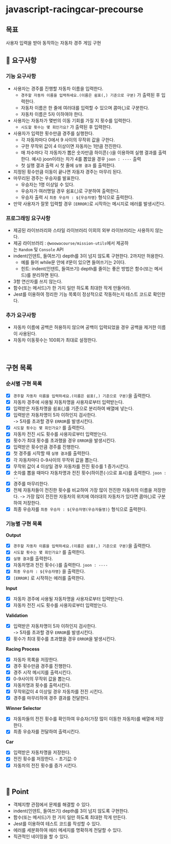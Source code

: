 # javascript-racingcar-precourse

## 목표

사용자 입력을 받아 동작하는 자동차 경주 게임 구현

## 🙏 요구사항

### 기능 요구사항

- 사용자는 경주를 진행할 자동차 이름을 입력한다.
  - `경주할 자동차 이름을 입력하세요.(이름은 쉼표(,) 기준으로 구분)` 가 출력된 후 입력한다.
  - 자동차 이름은 한 줄에 여러대를 입력할 수 있으며 콤마(,)로 구분한다.
  - 자동차 이름은 5자 이하여야 한다.
- 사용자는 자동차가 몇번의 이동 기회를 가질 지 횟수를 입력한다.
  - `시도할 횟수는 몇 회인가요?` 가 출력된 후 입력한다.
- 사용자가 입력한 횟수만큼 경주를 실행한다.
  - 각 자동차마다 0에서 9 사이의 무작위 값을 구한다.
  - 구한 무작위 값이 4 이상이면 자동차는 1만큼 전진한다.
  - 매 차수마다 각 자동차가 뽑은 숫자만큼 하이픈(-)을 이용하여 실행 결과를 출력한다.
    예시) joon이라는 차가 4를 뽑았을 경우 `joon : ----` 출력
  - 첫 실행 결과 출력 시 첫 줄에 `실행 결과` 를 출력한다.
- 지정된 횟수만큼 이동이 끝나면 자동자 경주는 마무리 된다.
- 마무리된 경주는 우승자를 발표한다.
  - 우승자는 1명 이상일 수 있다.
  - 우승자가 여러명일 경우 쉼표(,)로 구분하여 출력한다.
  - 우승자 출력 시 `최종 우승자 : ${우승자명}` 형식으로 출력한다.
- 만약 사용자가 잘못 입력할 경우 `[ERROR]`로 시작하는 메시지로 에러를 발생시킨다.

### 프로그래밍 요구사항

- 제공된 라이브러리와 스타일 라이브러리 이외의 외부 라이브러리는 사용하지 않는다.
- 제공 라이브러리 : `@woowacourse/mission-utils`에서 제공하는 `Random` 및 `Console` API
- indent(인덴트, 들여쓰기) depth를 3이 넘지 않도록 구현한다. 2까지만 허용한다.
  - 예를 들어 while문 안에 if문이 있으면 들여쓰기는 2이다.
  - 힌트: indent(인덴트, 들여쓰기) depth를 줄이는 좋은 방법은 함수(또는 메서드)를 분리하면 된다.
- 3항 연산자를 쓰지 않는다.
- 함수(또는 메서드)가 한 가지 일만 하도록 최대한 작게 만들어라.
- Jest를 이용하여 정리한 기능 목록이 정상적으로 작동하는지 테스트 코드로 확인한다.

### 추가 요구사항

- 자동차 이름에 공백은 허용하지 않으며 공백이 입력되었을 경우 공백을 제거한 이름이 사용된다.
- 자동차 이동횟수는 100회가 최대로 설정한다.

<br/>

## 구현 목록

### 순서별 구현 목록

- [x] `경주할 자동차 이름을 입력하세요.(이름은 쉼표(,) 기준으로 구분)`을 출력한다.
- [x] 자동차 경주에 사용될 자동차명을 사용자로부터 입력받는다.
- [x] 입력받은 자동차명을 쉼표(,)를 기준으로 분리하여 배열에 넣는다.
- [x] 입력받은 자동차명이 5자 이하인지 검사한다.  
       -> 5자를 초과할 경우 `ERROR`를 발생시킨다.
- [x] `시도할 횟수는 몇 회인가요?` 를 출력한다.
- [x] 자동차 전진 시도 횟수를 사용자로부터 입력받는다.
- [x] 횟수가 최대 횟수를 초과했을 경우 `ERROR`을 발생시킨다.
- [x] 입력받은 횟수만큼 경주를 진행한다.
- [x] 첫 경주를 시작할 때 `실행 결과`를 출력한다.
- [x] 각 자동차마다 0-9사이의 무작위 값을 뽑는다.
- [x] 무작위 값이 4 이상일 경우 자동차를 전진 횟수를 1 증가시킨다.
- [x] 숫자를 뽑을 때마다 자동차명과 전진 횟수(하이픈(-)으로 표시)를 출력한다. `joon : --`
- [x] 경주를 마무리한다.
- [x] 전체 자동차들이 전진한 횟수를 비교하여 가장 많이 전진한 자동차의 이름을 저장한다.
      -> 가장 많이 전진한 자동차의 위치에 여러대의 자동차가 있다면 콤마(,)로 구분하여 저장한다.
- [x] 최종 우승자를 `최종 우승자 : ${우승자명(우승자들명)}` 형식으로 출력한다.

### 기능별 구현 목록

**Output**

- [x] `경주할 자동차 이름을 입력하세요.(이름은 쉼표(,) 기준으로 구분)`을 출력한다.
- [x] `시도할 횟수는 몇 회인가요?` 를 출력한다.
- [x] `실행 결과`를 출력한다.
- [x] 자동차명과 전진 횟수(-)를 출력한다. `joon : ----`
- [x] `최종 우승자 : ${우승자명}` 을 출력한다.
- [x] `[ERROR]` 로 시작하는 에러를 출력한다.

**Input**

- [x] 자동차 경주에 사용될 자동차명을 사용자로부터 입력받는다.
- [x] 자동차 전진 시도 횟수를 사용자로부터 입력받는다.

**Validation**

- [x] 입력받은 자동차명이 5자 이하인지 검사한다.  
       -> 5자를 초과할 경우 `ERROR`를 발생시킨다.
- [x] 횟수가 최대 횟수를 초과했을 경우 `ERROR`을 발생시킨다.

**Racing Process**

- [x] 자동차 목록을 저장한다.
- [x] 경주 횟수만큼 경주를 진행한다.
- [x] 경주 시작 메시지를 출력시킨다.
- [x] 0-9사이의 무작위 값을 뽑는다.
- [x] 자동차명과 횟수를 출력시킨다.
- [x] 무작위값이 4 이상일 경우 자동차를 전진 시킨다.
- [x] 경주를 마무리하여 경주 결과를 전달한다.

**Winner Selector**

- [x] 자동차들의 전진 횟수를 확인하여 우승자(가장 많이 이동한 자동차)를 배열에 저장한다.
- [x] 최종 우승자를 전달하여 출력시킨다.

**Car**

- [x] 입력받은 자동차명을 저장한다.
- [x] 전진 횟수를 저장한다. - 초기값: 0
- [x] 자동차의 전진 횟수를 증가 시킨다.

<br/>

## 🧐 Point

- 객체지향 관점에서 문제를 해결할 수 있다.
- indent(인덴트, 들여쓰기) depth를 3이 넘지 않도록 구현한다.
- 함수(또는 메서드)가 한 가지 일만 하도록 최대한 작게 만든다.
- Jest를 이용하여 테스트 코드를 작성할 수 있다.
- 에러를 세분화하여 에러 메세지를 명확하게 전달할 수 있다.
- 직관적인 네이밍을 할 수 있다.

